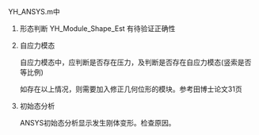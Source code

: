 YH_ANSYS.m中

1. 形态判断
   YH_Module_Shape_Est 有待验证正确性

2. 自应力模态

   自应力模态中，应判断是否存在压力，及判断是否存在自应力模态(竖索是否等比例)

   如存在以上情况，则需要加入修正几何位形的模块。参考田博士论文31页

3. 初始态分析

   ANSYS初始态分析显示发生刚体变形。检查原因。